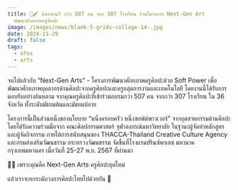 ```yaml
---
title: 🎨🖌️ ล้นหลาม! กว่า 507 คน จาก 307 โรงเรียน ร่วมโครงการ Next-Gen Art
  พัฒนาศักยภาพครูศิลปะ
image: /images/news/blank-5-grids-collage-14-.jpg
date: 2024-11-29
draft: false
tags:
  - ofos
  - arts
---
```

จบไปแล้วกับ “Next-Gen Arts” - โครงการพัฒนาศักยภาพครูศิลปะด้วย Soft Power เพื่อพัฒนาศักยภาพบุคลากรด้านศิลปะจากครูศิลปะและครูกลุ่มการงานและเทคโนโลยี โดยงานนี้ได้รับการตอบรับอย่างล้นหลาม จากคุณครูศิลปะที่เข้าร่วมอบรมกว่า 507 คน จากกว่า 307 โรงเรียน ใน 36 จังหวัด ทั้งระดับมัธยมต้นและมัธยมปลาย 



โครงการนี้เป็นส่วนหนึ่งของนโยบาย “หนึ่งครอบครัว หนึ่งซอฟต์พาวเวอร์” จากอุตสาหกรรมด้านศิลปะ โดยได้รับความร่วมมือจาก คณะศิลปกรรมศาสตร์ จุฬาลงกรณ์มหาวิทยาลัย ในฐานะผู้จัดทำหลักสูตรและผู้จัดกิจกรรม ภายใต้การสนับสนุนของ THACCA-Thailand Creative Culture Agency และกรมส่งเสริมวัฒนธรรม กระทรวงวัฒนธรรม จัดขึ้นที่โรงแรมปรินซ์พาเลซ มหานาค กรุงเทพมหานคร เมื่อวันที่ 25-27 พ.ย. 2567 ที่ผ่านมา



👍🏻 เพราะคุณคือ Next-Gen Arts ครูศิลปะยุคใหม่ 

แล้วเราจะยกระดับวงการศิลปะไทยไปด้วยกัน 💫
